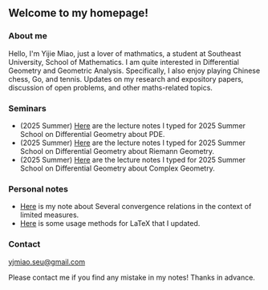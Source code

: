 ## Welcome to my homepage!

### About me
Hello, I'm Yijie Miao, just a lover of mathmatics, a student at Southeast University, School of Mathematics. I am quite interested in Differential Geometry and Geometric Analysis. Specifically, I also enjoy playing Chinese chess, Go, and tennis. Updates on my research and expository papers, discussion of open problems, and other maths-related topics.

### Seminars
* (2025 Summer) [Here](notes/Ricci_flow/Ricci_flow.pdf) are the lecture notes I typed for 2025 Summer School on Differential Geometry about PDE.
* (2025 Summer) [Here](notes/Conformal/Conformal.pdf) are the lecture notes I typed for 2025 Summer School on Differential Geometry about Riemann Geometry.
* (2025 Summer) [Here](notes/Conformal/Conformal.pdf) are the lecture notes I typed for 2025 Summer School on Differential Geometry about Complex Geometry.
### Personal notes
* [Here](notes/some_tools/有限测度当中各种收敛方式之间的关系.pdf) is my note about Several convergence relations in the context of limited measures.
* [Here](notes/some_tools/让你写Tex数学公式提速的妙招.pdf) is some usage methods for LaTeX that I updated.

### Contact
yjmiao.seu@gmail.com

Please contact me if you find any mistake in my notes! Thanks in advance.
